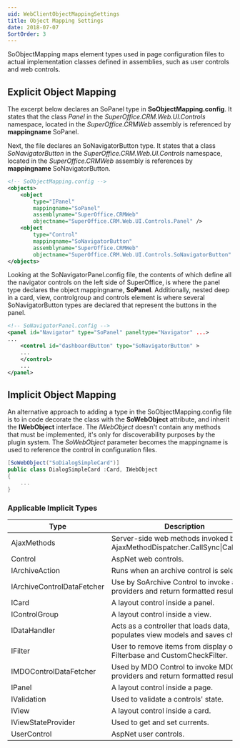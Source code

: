 ```yaml
---
uid: WebClientObjectMappingSettings
title: Object Mapping Settings
date: 2018-07-07
SortOrder: 3
---
```

SoObjectMapping maps element types used in page configuration files to actual implementation classes defined in assemblies, such as user controls and web controls.

## Explicit Object Mapping

The excerpt below declares an SoPanel type in **SoObjectMapping.config**. It states that the class _Panel_ in the _SuperOffice.CRM.Web.UI.Controls_ namespace, located in the _SuperOffice.CRMWeb_ assembly is referenced by **mappingname** SoPanel.

Next, the file declares an SoNavigatorButton type. It states that a class _SoNavigatorButton_ in the _SuperOffice.CRM.Web.UI.Controls_ namespace, located in the _SuperOffice.CRMWeb_ assembly is references by **mappingname** SoNavigatorButton.

```xml
<!-- SoObjectMapping.config -->
<objects>
    <object
        type="IPanel"
        mappingname="SoPanel"
        assemblyname="SuperOffice.CRMWeb"
        objectname="SuperOffice.CRM.Web.UI.Controls.Panel" />
    <object
        type="Control"
        mappingname="SoNavigatorButton"
        assemblyname="SuperOffice.CRMWeb"
        objectname="SuperOffice.CRM.Web.UI.Controls.SoNavigatorButton" />
</objects>
```

Looking at the SoNavigatorPanel.config file, the contents of which define all the navigator controls on the left side of SuperOffice, is where the panel type declares the object mappingname, **SoPanel**. Additionally, nested deep in a card, view, controlgroup and controls element is where several SoNavigatorButton types are declared that represent the buttons in the panel.

```xml
<!-- SoNavigatorPanel.config -->
<panel id="Navigator" type="SoPanel" paneltype="Navigator" ...>
...
    <control id="dashboardButton" type="SoNavigatorButton" >
    ...
    </control>
    ...
</panel>
```

## Implicit Object Mapping

An alternative approach to adding a type in the SoObjectMapping.config file is to in code decorate the class with the **SoWebObject** attribute, and inherit the **IWebObject** interface. The _IWebObject_ doesn't contain any methods that must be implemented, it's only for discoverability purposes by the plugin system. The _SoWebObject_ parameter becomes the mappingname is used to reference the control in configuration files.

``` csharp
[SoWebObject("SoDialogSimpleCard")]
public class DialogSimpleCard :Card, IWebObject
{
    ...
}
```

### Applicable Implicit Types

|Type | Description |
|-----|-------------|
|AjaxMethods| Server-side web methods invoked by AjaxMethodDispatcher.CallSync\|CallAsync.|
|Control| AspNet web controls. |
|IArchiveAction|Runs when an archive control is selected|
|IArchiveControlDataFetcher|Use by SoArchive Control to invoke archive providers and return formatted results.|
|ICard|A layout control inside a panel.|
|IControlGroup|A layout control inside a view.|
|IDataHandler|Acts as a controller that loads data, populates view models and saves changes. |
|IFilter | User to remove items from display output. Filterbase and CustomCheckFilter. |
|IMDOControlDataFetcher|Used by MDO Control to invoke MDO providers and return formatted results.|
|IPanel|A layout control inside a page.|
|IValidation|Used to validate a controls' state. |
|IView|A layout control inside a card.|
|IViewStateProvider| Used to get and set currents. |
|UserControl| AspNet user controls.|